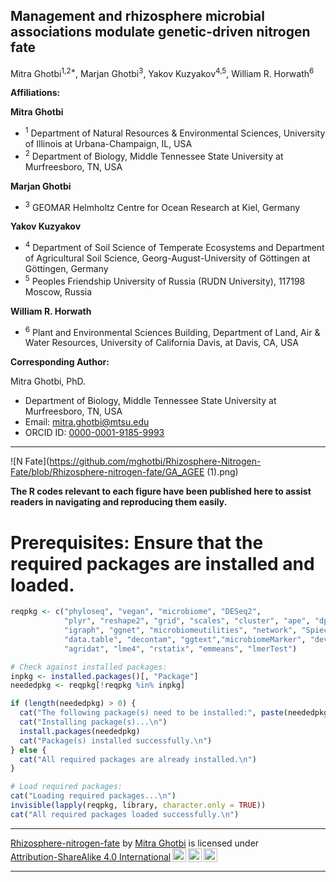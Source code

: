**Management and rhizosphere microbial associations modulate genetic-driven nitrogen fate**
---

Mitra Ghotbi<sup>1,2*</sup>, Marjan Ghotbi<sup>3</sup>, Yakov Kuzyakov<sup>4,5</sup>, William R. Horwath<sup>6</sup>


**Affiliations:**

**Mitra Ghotbi**

- <sup>1</sup> Department of Natural Resources & Environmental Sciences, University of Illinois at Urbana-Champaign, IL, USA
- <sup>2</sup> Department of Biology, Middle Tennessee State University at Murfreesboro, TN, USA

**Marjan Ghotbi**

- <sup>3</sup> GEOMAR Helmholtz Centre for Ocean Research at Kiel, Germany

**Yakov Kuzyakov**

- <sup>4</sup> Department of Soil Science of Temperate Ecosystems and Department of Agricultural Soil Science, Georg-August-University of Göttingen at Göttingen, Germany
- <sup>5</sup> Peoples Friendship University of Russia (RUDN University), 117198 Moscow, Russia

**William R. Horwath**

- <sup>6</sup> Plant and Environmental Sciences Building, Department of Land, Air & Water Resources, University of California Davis, at Davis, CA, USA

**Corresponding Author:**

Mitra Ghotbi, PhD.

- Department of Biology, Middle Tennessee State University at Murfreesboro, TN, USA
- Email: mitra.ghotbi@mtsu.edu
- ORCID ID: [0000-0001-9185-9993](https://orcid.org/0000-0001-9185-9993)

---
![N Fate](https://github.com/mghotbi/Rhizosphere-Nitrogen-Fate/blob/Rhizosphere-nitrogen-fate/GA_AGEE (1).png)

**The R codes relevant to each figure have been published here to assist readers in navigating and reproducing them easily.**

# Prerequisites: Ensure that the required packages are installed and loaded.

```r
reqpkg <- c("phyloseq", "vegan", "microbiome", "DESeq2", 
            "plyr", "reshape2", "grid", "scales", "cluster", "ape", "dplyr","ggrepel",
            "igraph", "ggnet", "microbiomeutilities", "network", "SpiecEasi",
            "data.table", "decontam", "ggtext","microbiomeMarker", "devtools", "dada2", "ggplot2", "ggpubr",
            "agridat", "lme4", "rstatix", "emmeans", "lmerTest")

# Check against installed packages:
inpkg <- installed.packages()[, "Package"]
neededpkg <- reqpkg[!reqpkg %in% inpkg]

if (length(neededpkg) > 0) {
  cat("The following package(s) need to be installed:", paste(neededpkg, collapse = ", "), "\n")
  cat("Installing package(s)...\n")
  install.packages(neededpkg)
  cat("Package(s) installed successfully.\n")
} else {
  cat("All required packages are already installed.\n")
}

# Load required packages:
cat("Loading required packages...\n")
invisible(lapply(reqpkg, library, character.only = TRUE))
cat("All required packages loaded successfully.\n")
```

---

<p xmlns:cc="http://creativecommons.org/ns#" xmlns:dct="http://purl.org/dc/terms/"><a property="dct:title" rel="cc:attributionURL" href="https://github.com/mghotbi/Rhizosphere-Nitrogen-Fate">Rhizosphere-nitrogen-fate</a> by <a rel="cc:attributionURL dct:creator" property="cc:attributionName" href="https://www.linkedin.com/in/mitra-ghotbi-78b34030/">Mitra Ghotbi</a> is licensed under <a href="http://creativecommons.org/licenses/by-sa/4.0/?ref=chooser-v1" target="_blank" rel="license noopener noreferrer" style="display:inline-block;">Attribution-ShareAlike 4.0 International<img style="height:22px!important;margin-left:3px;vertical-align:text-bottom;" src="https://mirrors.creativecommons.org/presskit/icons/cc.svg?ref=chooser-v1"><img style="height:22px!important;margin-left:3px;vertical-align:text-bottom;" src="https://mirrors.creativecommons.org/presskit/icons/by.svg?ref=chooser-v1"><img style="height:22px!important;margin-left:3px;vertical-align:text-bottom;" src="https://mirrors.creativecommons.org/presskit/icons/sa.svg?ref=chooser-v1"></a></p>

---
